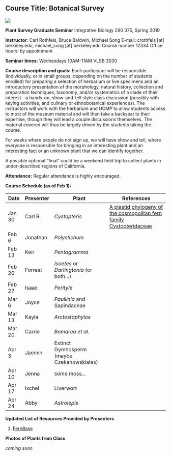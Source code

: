 ## Course Title: Botanical Survey
![](https://fikus.guru/images/293698/fullsize.jpg)

**Plant Survey Graduate Seminar**
Integrative Biology 290 375, Spring 2019

**Instructor**: Carl Rothfels, Bruce Baldwin, Michael Song
E-mail: crothfels [at] berkeley.edu, michael_song [at] berkeley.edu
Course number 12334
Office hours: by appointment

**Seminar times:** Wednesdays 10AM-11AM VLSB 3030

**Course description and goals:**
Each participant will be responsible (individually, or in small groups, depending on the number of students enrolled) for preparing a selection of herbarium or live specimens and an introductory presentation of the morphology, natural history, collection and preparation techniques, taxonomy, and/or systematics of a clade of their interest—a hands-on, show-and-tell style class discussion (possibly with keying activities, and culinary or ethnobotanical experiences). The instructors will work with the herbarium and UCMP to allow students access to most of the museum material and will then take a backseat to their expertise, though they will lead a couple discussions themselves. The material covered will thus be largely driven by the students taking the course.

For weeks where people do not sign up, we will have show and tell, where everyone is responsible for bringing in an interesting plant and an interesting fact or an unknown plant that we can identify together.

A possible optional “final” could be a weekend field trip to collect plants in under-described regions of California.

**Attendance:** Regular attendance is highly encouraged.

**Course Schedule (as of Feb 1):**

| Date                   | Presenter | Plant        | References |
|------------------------|-----------|--------------|------------|
|Jan 30                  |Carl  R.   |*Cystopteris* |[A plastid phylogeny of the cosmopolitan fern family Cystopteridaceae](https://sites.duke.edu/pryerlab/files/2017/12/cystopteridaceae_plastid_phylogeny.original.pdf)|
|Feb 6                   |Jonathan   |*Polystichum* ||
|Feb 13                  |Keir       |*Pentagramma* ||
|Feb 20                  |Forrest    |*Isoetes* or *Darlingtonia* (or both...)||
|Feb 27                  |Isaac      |*Perityle*    ||
|Mar 6                   |Joyce      |*Paullinia* and Sapindaceae ||
|Mar 13                  |Kayla      |*Arctostaphylos* ||
|Mar 20                  |Carrie     |*Bomarea et al.*  ||
|Apr 3                   |Jaemin     |Extinct Gymnosperm (maybe Czekanowskiales)  ||
|Apr 10                  |Jenna      |some moss...  ||
|Apr 17                  |Ixchel     |Liverwort  ||
|Apr 24                  |Abby       |*Astrolepis*   ||

**Updated List of Resources Provided by Presenters**

1. [FernBase](https://www.fernbase.org/)

**Photos of Plants from Class**

*coming soon*
